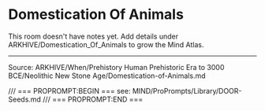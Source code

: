 # Domestication Of Animals

This room doesn't have notes yet. Add details under ARKHIVE/Domestication_Of_Animals to grow the Mind Atlas.

---
Source: ARKHIVE/When/Prehistory Human Prehistoric Era to 3000 BCE/Neolithic New Stone Age/Domestication-of-Animals.md

/// === PROPROMPT:BEGIN ===
see: MIND/ProPrompts/Library/DOOR-Seeds.md
/// === PROPROMPT:END ===
